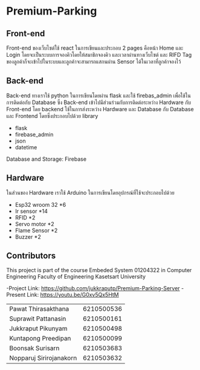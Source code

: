 # Premium-Parking

## Front-end

Front-end ของเว็บไซต์ใช้ react ในการเขียนและประกอบ 2 pages คือหน้า Home และ Login โดยจะเป็นระบบการจองคิวโดยให้สมาชิกจองคิว
และเวลาผ่านทางเว็บไซต์ และ RIFD Tag ของลูกค้าก็จะเข้าไปในระบบและลูกค้าจะสามารถแสกนผ่าน Sensor ได้ในเวลาที่ลูกค้าจองไว้

## Back-end

Back-end ทางเราใช้ python ในการเขียนโดยผ่าน flask และใช้ firebas_admin เพื่อใช้ในการติดต่อกับ Database 
ซึ่ง Back-end เข้าไปมีส่วนร่วมกับการติดต่อระหว่าง Hardware กับ Front-end โดย backend ใช้ในการส่งระหว่าง Hardware และ Database 
กับ Database และ Frontend โดยซึ่งประกอบไปด้วย library 

- flask
- firebase_admin
- json
- datetime

Database and Storage: Firebase 

## Hardware

ในส่วนของ Hardware เราใช้ Arduino ในการเขียนโดยอุปกรณ์ที่ใช้จะประกอบไปด้วย

- Esp32 wroom 32 *6
- Ir sensor *14
- RFID *2
- Servo motor *2
- Flame Sensor *2
- Buzzer *2

## Contributors

This project is part of the course Embeded System 01204322 in Computer Engineering Faculty of Engineering Kasetsart University

-Project Link: <https://github.com/jukkraputp/Premium-Parking-Server>
-Present Link: <https://youtu.be/G0xv5Qx5HtM>

|                       |            |
| ----------------------| ---------- |
|Pawat Thirasakthana    | 6210500536 |
|Suprawit Pattanasin    | 6210500161 |
|Jukkraput Pikunyam     | 6210500498 |
|Kuntapong Preedipan    | 6210500099 |
|Boonsak Surisarn       | 6210503683 |
|Nopparuj Sirirojanakorn| 6210503632 |
